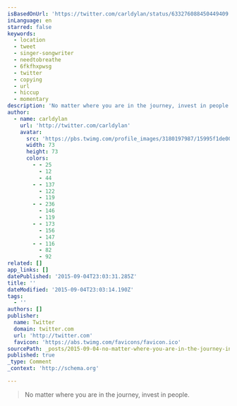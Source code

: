 ```yaml
---
isBasedOnUrl: 'https://twitter.com/carldylan/status/633276088450449409'
inLanguage: en
starred: false
keywords:
  - location
  - tweet
  - singer-songwriter
  - needtobreathe
  - 6fkfhxpwsg
  - twitter
  - copying
  - url
  - hiccup
  - momentary
description: 'No matter where you are in the journey, invest in people. '
author:
  - name: carldylan
    url: 'http://twitter.com/carldylan'
    avatar:
      src: 'https://pbs.twimg.com/profile_images/3180197987/15995f1de0031931c61c7a8ae20306d4_bigger.jpeg'
      width: 73
      height: 73
      colors:
        - - 25
          - 12
          - 44
        - - 137
          - 122
          - 119
        - - 236
          - 146
          - 119
        - - 173
          - 156
          - 147
        - - 116
          - 82
          - 92
related: []
app_links: []
datePublished: '2015-09-04T23:03:31.285Z'
title: ''
dateModified: '2015-09-04T23:03:14.190Z'
tags:
  - ''
authors: []
publisher:
  name: Twitter
  domain: twitter.com
  url: 'http://twitter.com'
  favicon: 'https://abs.twimg.com/favicons/favicon.ico'
sourcePath: _posts/2015-09-04-no-matter-where-you-are-in-the-journey-invest-in-people.md
published: true
_type: Comment
_context: 'http://schema.org'

---
```

> No matter where you are in the journey, invest in people.